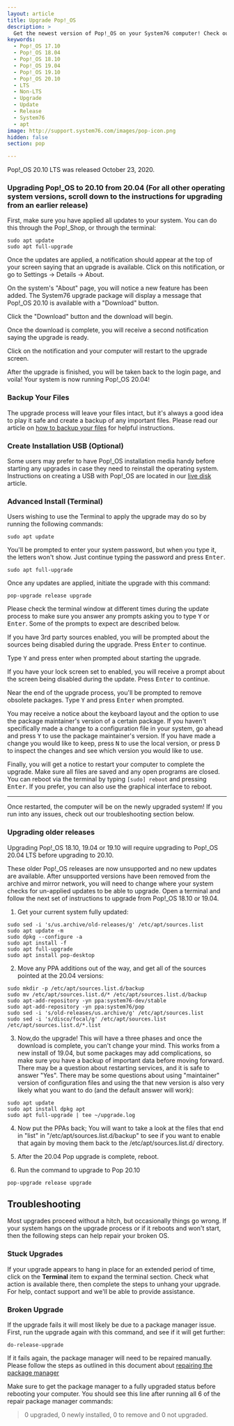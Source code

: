 ```yaml
---
layout: article
title: Upgrade Pop!_OS
description: >
  Get the newest version of Pop!_OS on your System76 computer! Check out our upgrade directions.
keywords:
  - Pop!_OS 17.10
  - Pop!_OS 18.04
  - Pop!_OS 18.10
  - Pop!_OS 19.04
  - Pop!_OS 19.10
  - Pop!_OS 20.10
  - LTS
  - Non-LTS
  - Upgrade
  - Update
  - Release
  - System76
  - apt
image: http://support.system76.com/images/pop-icon.png
hidden: false
section: pop

---
```

Pop!\_OS 20.10 LTS was released October 23, 2020.

### Upgrading Pop!\_OS to 20.10 from 20.04 (For all other operating system versions, scroll down to the instructions for upgrading from an earlier release)

First, make sure you have applied all updates to your system. You can do this through the Pop!\_Shop, or through the terminal:

```
sudo apt update
sudo apt full-upgrade
```

Once the updates are applied, a notification should appear at the top of your screen saying that an upgrade is available. Click on this notification, or go to Settings -> Details -> About.

On the system's "About" page, you will notice a new feature has been added. The System76 upgrade package will display a message that Pop!\_OS 20.10 is available with a "Download" button.

Click the "Download" button and the download will begin.

Once the download is complete, you will receive a second notification saying the upgrade is ready.

Click on the notification and your computer will restart to the upgrade screen.

After the upgrade is finished, you will be taken back to the login page, and voila! Your system is now running Pop!\_OS 20.04!

### Backup Your Files

The upgrade process will leave your files intact, but it's always a good idea to play it safe and create a backup of any important files. Please read our article on [how to backup your files](/articles/backup-files/) for helpful instructions.

### Create Installation USB (Optional)

Some users may prefer to have Pop!\_OS installation media handy before starting any upgrades in case they need to reinstall the operating system. Instructions on creating a USB with Pop!\_OS are located in our [live disk](/articles/live-disk/) article.

### Advanced Install (Terminal)

Users wishing to use the Terminal to apply the upgrade may do so by running the following commands:

```
sudo apt update
```
You'll be prompted to enter your system password, but when you type it, the letters won't show. Just continue typing the password and press <kbd>Enter</kbd>.

```
sudo apt full-upgrade
```

Once any updates are applied, initiate the upgrade with this command:

```
pop-upgrade release upgrade
```

Please check the terminal window at different times during the update process to make sure you answer any prompts asking you to type <kbd>Y</kbd> or <kbd>Enter</kbd>. Some of the prompts to expect are described below.

If you have 3rd party sources enabled, you will be prompted about the sources being disabled during the upgrade. Press <kbd>Enter</kbd> to continue.

Type <kbd>Y</kbd> and press enter when prompted about starting the upgrade.

If you have your lock screen set to enabled, you will receive a prompt about the screen being disabled during the update. Press <kbd>Enter</kbd> to continue.

Near the end of the upgrade process, you'll be prompted to remove obsolete packages. Type <kbd>Y</kbd> and press <kbd>Enter</kbd>  when prompted.

You may receive a notice about the keyboard layout and the option to use the package maintainer's version of a certain package. If you haven't specifically made a change to a configuration file in your system, go ahead and press <kbd>Y</kbd> to use the package maintainer's version. If you have made a change you would like to keep, press <kbd>N</kbd> to use the local version, or press <kbd>D</kbd> to inspect the changes and see which version you would like to use.

Finally, you will get a notice to restart your computer to complete the upgrade. Make sure all files are saved and any open programs are closed. You can reboot via the terminal by typing `[sudo] reboot` and pressing <kbd>Enter</kbd>. If you prefer, you can also use the graphical interface to reboot.

---

Once restarted, the computer will be on the newly upgraded system! If you run into any issues, check out our troubleshooting section below.

### Upgrading older releases

Upgrading Pop!\_OS 18.10, 19.04 or 19.10 will require upgrading to Pop!\_OS 20.04 LTS before upgrading to 20.10.

These older Pop!\_OS releases are now unsupported and no new updates are available. After unsupported versions have been removed from the archive and mirror network, you will need to change where your system checks for un-applied updates to be able to upgrade. Open a terminal and follow the next set of instructions to upgrade from Pop!\_OS 18.10 or 19.04.

1) Get your current system fully updated:
```
sudo sed -i 's/us.archive/old-releases/g' /etc/apt/sources.list
sudo apt update -m
sudo dpkg --configure -a
sudo apt install -f
sudo apt full-upgrade
sudo apt install pop-desktop
```

2) Move any PPA additions out of the way, and get all of the sources pointed at the 20.04 versions:
```
sudo mkdir -p /etc/apt/sources.list.d/backup
sudo mv /etc/apt/sources.list.d/* /etc/apt/sources.list.d/backup
sudo apt-add-repository -yn ppa:system76-dev/stable
sudo apt-add-repository -yn ppa:system76/pop
sudo sed -i 's/old-releases/us.archive/g' /etc/apt/sources.list
sudo sed -i 's/disco/focal/g' /etc/apt/sources.list /etc/apt/sources.list.d/*.list
```

3) Now,do the upgrade! This will have a three phases and once the download is complete, you can't change your mind. This works from a new install of 19.04, but some packages may add complications, so make sure you have a backup of important data before moving forward. There may be a question about restarting services, and it is safe to answer "Yes". There may be some questions about using "maintainer" version of configuration files and using the that new version is also very likely what you want to do (and the default answer will work):
```
sudo apt update
sudo apt install dpkg apt
sudo apt full-upgrade | tee ~/upgrade.log
```

4) Now put the PPAs back; You will want to take a look at the files that end in "list" in "/etc/apt/sources.list.d/backup" to see if you want to enable that again by moving them back to the /etc/apt/sources.list.d/ directory.

5) After the 20.04 Pop upgrade is complete, reboot.

6) Run the command to upgrade to Pop 20.10
```
pop-upgrade release upgrade
```
## Troubleshooting

Most upgrades proceed without a hitch, but occasionally things go wrong. If your system hangs on the upgrade process or if it reboots and won't start, then the following steps can help repair your broken OS.

### Stuck Upgrades

If your upgrade appears to hang in place for an extended period of time, click on the **Terminal** item to expand the terminal section. Check what action is available there, then complete the steps to unhang your upgrade. For help, contact support and we'll be able to provide assistance.

### Broken Upgrade

If the upgrade fails it will most likely be due to a package manager issue.  First, run the upgrade again with this command, and see if it will get further:

```
do-release-upgrade
```

If it fails again, the package manager will need to be repaired manually.  Please follow the steps as outlined in this document about [repairing the package manager](/articles/package-manager-pop/)

Make sure to get the package manager to a fully upgraded status before rebooting your computer.  You should see this line after running all 6 of the repair package manager commands:

> 0 upgraded, 0 newly installed, 0 to remove and 0 not upgraded.
